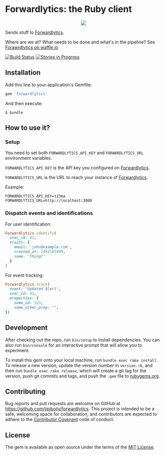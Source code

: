 # Forwardlytics: the Ruby client

<p align="center">
  <img src="https://s3.amazonaws.com/forwardlytics-assets/logo-color.svg">
</p>

Sends stuff to [Forwardlytics](https://github.com/jipiboily/forwardlytics).

Where are we at? What needs to be done and what's in the pipeline? See [Forawrdlytics on waffle.io][forwardlytics-ruby-on-waffle]

[![Build Status](https://travis-ci.org/jipiboily/forwardlytics-ruby.svg?branch=master)](https://travis-ci.org/jipiboily/forwardlytics-ruby)
[![Stories in Progress](https://badge.waffle.io/jipiboily/forwardlytics-ruby.svg?label=In%20Progress&title=In%20Progress)](http://waffle.io/jipiboily/forwardlytics-ruby)

## Installation

Add this line to your application's Gemfile:

```ruby
gem 'forwardlytics'
```

And then execute:

    $ bundle

## How to use it?


### Setup

You need to set both `FORWARDLYTICS_API_KEY` and `FORWARDLYTICS_URL` environment variables.

`FORWARDLYTICS_API_KEY` is the API key you configured on [Forwardlytics](https://github.com/jipiboily/forwardlytics).

`FORWARDLYTICS_URL` is the URL to reach your instance of [Forwardlytics](https://github.com/jipiboily/forwardlytics).

Example:

```
FORWARDLYTICS_API_KEY=123ma
FORWARDLYTICS_URL=http://localhost:3000
```

### Dispatch events and identifications

For user identification:

```ruby
Forwardlytics.identify(
  user_id: 42,
  traits: {
    email: 'john@example.com',
    created_at: 1462183499,
    some: 'thing?'
  }
)
```

For event tracking:

```ruby
Forwardlytics.track(
  event: 'Updated Alert',
  user_id: 42,
  properties: {
    some_id: 123,
    some_other_prop: "",
})
```

## Development

After checking out the repo, run `bin/setup` to install dependencies. You can also run `bin/console` for an interactive prompt that will allow you to experiment.

To install this gem onto your local machine, run `bundle exec rake install`. To release a new version, update the version number in `version.rb`, and then run `bundle exec rake release`, which will create a git tag for the version, push git commits and tags, and push the `.gem` file to [rubygems.org](https://rubygems.org).

## Contributing

Bug reports and pull requests are welcome on GitHub at https://github.com/jipiboily/forwardlytics. This project is intended to be a safe, welcoming space for collaboration, and contributors are expected to adhere to the [Contributor Covenant](contributor-covenant.org) code of conduct.


## License

The gem is available as open source under the terms of the [MIT License](http://opensource.org/licenses/MIT).

[forwardlytics-ruby-on-waffle]: https://waffle.io/jipiboily/forwardlytics-ruby